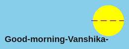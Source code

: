 # Good-morning-Vanshika-
<!DOCTYPE html>
<html lang="en">
<head>
    <meta charset="UTF-8">
    <meta name="viewport" content="width=device-width, initial-scale=1.0">
    <title>Good Morning Vanshika</title>
    <style>
        body, html {
            height: 100%;
            margin: 0;
            font-family: Arial, sans-serif;
            display: flex;
            justify-content: center;
            align-items: center;
            background-color: #87CEEB;
            overflow: hidden;
        }
        .container {
            text-align: center;
            position: relative;
        }
        .message {
            font-size: 2em;
            font-weight: bold;
            color: white;
            position: absolute;
            top: 20%;
            left: 50%;
            transform: translate(-50%, -50%);
            animation: popIn 2s ease-out;
        }
        @keyframes popIn {
            0% { transform: translate(-50%, -50%) scale(0); opacity: 0; }
            100% { transform: translate(-50%, -50%) scale(1); opacity: 1; }
        }
        .sun {
            width: 100px;
            height: 100px;
            background: yellow;
            border-radius: 50%;
            position: absolute;
            bottom: 0;
            left: 50%;
            transform: translateX(-50%);
            animation: rise 5s ease-out forwards;
        }
        @keyframes rise {
            0% { bottom: -20%; }
            100% { bottom: 60%; }
        }
        .lavenders {
            position: absolute;
            bottom: 0;
            left: 50%;
            transform: translateX(-50%);
            display: flex;
            gap: 10px;
            animation: grow 3s ease-out forwards;
            animation-delay: 2s;
        }
        .lavender {
            width: 20px;
            height: 100px;
            background: purple;
            border-radius: 10px 10px 0 0;
            transform: scaleY(0);
            animation: grow 3s ease-out forwards;
        }
        @keyframes grow {
            0% { transform: scaleY(0); }
            100% { transform: scaleY(1); }
        }
    </style>
</head>
<body>
    <div class="container">
        <div class="message">Good Morning Vanshika</div>
        <div class="sun"></div>
        <div class="lavenders">
            <div class="lavender"></div>
            <div class="lavender"></div>
            <div class="lavender"></div>
            <div class="lavender"></div>
        </div>
    </div>
</body>
</html>
